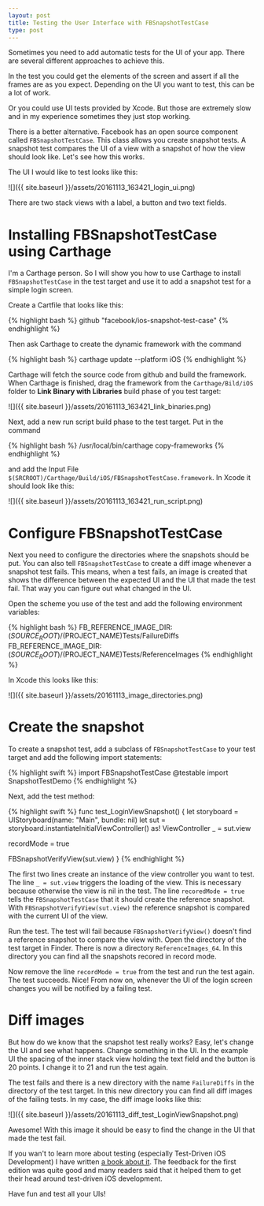 ```yaml
---
layout: post
title: Testing the User Interface with FBSnapshotTestCase
type: post
---
```

Sometimes you need to add automatic tests for the UI of your app. There are several different approaches to achieve this.

In the test you could get the elements of the screen and assert if all the frames are as you expect. Depending on the UI you want to test, this can be a lot of work.

Or you could use UI tests provided by Xcode. But those are extremely slow and in my experience sometimes they just stop working.

There is a better alternative. Facebook has an open source component called `FBSnapshotTestCase`. This class allows you create snapshot tests. A snapshot test compares the UI of a view with a snapshot of how the view should look like. Let's see how this works.
<!--more-->

The UI I would like to test looks like this:

![]({{ site.baseurl }}/assets/20161113_163421_login_ui.png)

There are two stack views with a label, a button and two text fields.

# Installing FBSnapshotTestCase using Carthage

I'm a Carthage person. So I will show you how to use Carthage to install `FBSnapshotTestCase` in the test target and use it to add a snapshot test for a simple login screen.

Create a Cartfile that looks like this:

{% highlight bash %}
github "facebook/ios-snapshot-test-case"
{% endhighlight %}

Then ask Carthage to create the dynamic framework with the command

{% highlight bash %}
carthage update --platform iOS
{% endhighlight %}

Carthage will fetch the source code from github and build the framework. When Carthage is finished, drag the framework from the `Carthage/Bild/iOS` folder to **Link Binary with Libraries** build phase of you test target:

![]({{ site.baseurl }}/assets/20161113_163421_link_binaries.png)

Next, add a new run script build phase to the test target. Put in the command

{% highlight bash %}
/usr/local/bin/carthage copy-frameworks
{% endhighlight %}

and add the Input File `$(SRCROOT)/Carthage/Build/iOS/FBSnapshotTestCase.framework`. In Xcode it should look like this:

![]({{ site.baseurl }}/assets/20161113_163421_run_script.png)

# Configure FBSnapshotTestCase

Next you need to configure the directories where the snapshots should be put. You can also tell `FBSnapshotTestCase` to create a diff image whenever a snapshot test fails. This means, when a test fails, an image is created that shows the difference between the expected UI and the UI that made the test fail. That way you can figure out what changed in the UI.

Open the scheme you use of the test and add the following environment variables:

{% highlight bash %}
FB_REFERENCE_IMAGE_DIR: $(SOURCE_ROOT)/$(PROJECT_NAME)Tests/FailureDiffs
FB_REFERENCE_IMAGE_DIR: $(SOURCE_ROOT)/$(PROJECT_NAME)Tests/ReferenceImages
{% endhighlight %}

In Xcode this looks like this:

![]({{ site.baseurl }}/assets/20161113_image_directories.png)

# Create the snapshot

To create a snapshot test, add a subclass of `FBSnapshotTestCase` to your test target and add the following import statements:

{% highlight swift %}
import FBSnapshotTestCase
@testable import SnapshotTestDemo
{% endhighlight %}

Next, add the test method:

{% highlight swift %}
func test_LoginViewSnapshot() {
  let storyboard = UIStoryboard(name: "Main", bundle: nil)
  let sut = storyboard.instantiateInitialViewController() as! ViewController
  _ = sut.view
  
  recordMode = true
  
  FBSnapshotVerifyView(sut.view)
}
{% endhighlight %}

The first two lines create an instance of the view controller you want to test. The line `_ = sut.view` triggers the loading of the view. This is necessary because otherwise the view is nil in the test. The line `recoredMode = true` tells the `FBSnapshotTestCase` that it should create the reference snapshot. With `FBSnapshotVerifyView(sut.view)` the reference snapshot is compared with the current UI of the view.

Run the test. The test will fail because `FBSnapshotVerifyView()` doesn't find a reference snapshot to compare the view with. Open the directory of the test target in Finder. There is now a directory `ReferenceImages_64`. In this directory you can find all the snapshots recored in record mode.

Now remove the line `recordMode = true` from the test and run the test again. The test succeeds. Nice! From now on, whenever the UI of the login screen changes you will be notified by a failing test.

# Diff images

But how do we know that the snapshot test really works? Easy, let's change the UI and see what happens. Change something in the UI. In the example UI the spacing of the inner stack view holding the text field and the button is 20 points. I change it to 21 and run the test again. 

The test fails and there is a new directory with the name `FailureDiffs` in the directory of the test target. In this new directory you can find all diff images of the failing tests. In my case, the diff image looks like this:

![]({{ site.baseurl }}/assets/20161113_diff_test_LoginViewSnapshot.png)

Awesome! With this image it should be easy to find the change in the UI that made the test fail.

If you wan't to learn more about testing (especially Test-Driven iOS Development) I have written [a book about it](http://swiftandpainless.com/book/). The feedback for the first edition was quite good and many readers said that it helped them to get their head around test-driven iOS development.

Have fun and test all your UIs!
